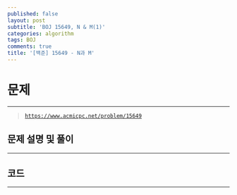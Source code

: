 ```yaml
---
published: false
layout: post
subtitle: 'BOJ 15649, N & M(1)'
categories: algorithm
tags: BOJ
comments: true
title: '[백준] 15649 - N과 M'
---
```

# **문제**
---
> [`https://www.acmicpc.net/problem/15649`](https://www.acmicpc.net/problem/15649)

## **문제 설명 및 풀이**
---


## **코드**
---
<script src="https://gist.github.com/sundongkim-dev/88b7235cb52cae3097e56b9356497012.js"></script>

